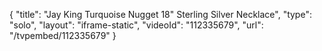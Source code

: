 {
    "title": "Jay King Turquoise Nugget 18\" Sterling Silver Necklace",
    "type": "solo",
    "layout": "iframe-static",
    "videoId": "112335679",
    "url": "\/tvpembed\/112335679"
}
